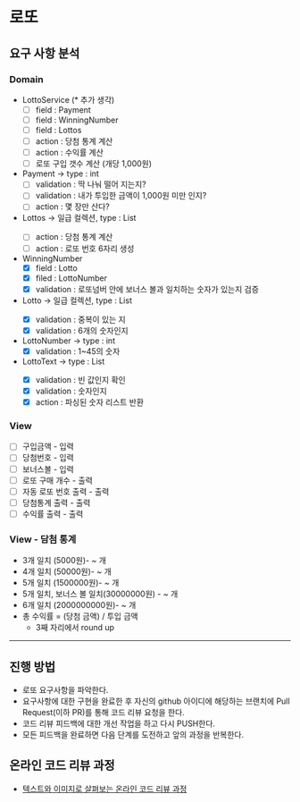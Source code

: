 # 로또
## 요구 사항 분석

### Domain
* LottoService (* 추가 생각)
  - [ ] field : Payment
  - [ ] field : WinningNumber
  - [ ] field : Lottos
  - [ ] action : 당첨 통계 계산
  - [ ] action : 수익률 계산
  - [ ] 로또 구입 갯수 계산 (개당 1,000원)
* Payment -> type : int
  - [ ] validation : 딱 나눠 떨어 지는지?
  - [ ] validation : 내가 투입한 금액이 1,000원 미만 인지?
  - [ ] action : 몇 장만 산다?
* Lottos -> 일급 컬렉션, type : List<Lotto>
  - [ ] action : 당첨 통계 계산
  - [ ] action : 로또 번호 6자리 생성
* WinningNumber
  - [x] field : Lotto
  - [x] filed : LottoNumber
  - [x] validation : 로또넘버 안에 보너스 볼과 일치하는 숫자가 있는지 검증
* Lotto -> 일급 컬렉션, type : List<Number>
  - [x] validation : 중복이 있는 지
  - [x] validation : 6개의 숫자인지
* LottoNumber -> type : int
  - [x] validation : 1~45의 숫자
* LottoText -> type : List<Integer>
  - [x] validation : 빈 값인지 확인
  - [x] validation : 숫자인지
  - [x] action : 파싱된 숫자 리스트 반환

### View
* [ ] 구입금액 - 입력
* [ ] 당첨번호 - 입력
* [ ] 보너스볼 - 입력
* [ ] 로또 구매 개수 - 출력
* [ ] 자동 로또 번호 출력 - 출력
* [ ] 당첨통계 출력 - 출력
* [ ] 수익률 출력 - 출력

### View - 담첨 통계
* 3개 일치 (5000원)- ~ 개 
* 4개 일치 (50000원)- ~ 개
* 5개 일치 (1500000원)- ~ 개 
* 5개 일치, 보너스 볼 일치(30000000원) - ~ 개 
* 6개 일치 (2000000000원)- ~ 개
* 총 수익률 = (당첨 금액) / 투입 금액
  * 3째 자리에서 round up


----
## 진행 방법
* 로또 요구사항을 파악한다.
* 요구사항에 대한 구현을 완료한 후 자신의 github 아이디에 해당하는 브랜치에 Pull Request(이하 PR)를 통해 코드 리뷰 요청을 한다.
* 코드 리뷰 피드백에 대한 개선 작업을 하고 다시 PUSH한다.
* 모든 피드백을 완료하면 다음 단계를 도전하고 앞의 과정을 반복한다.

## 온라인 코드 리뷰 과정
* [텍스트와 이미지로 살펴보는 온라인 코드 리뷰 과정](https://github.com/next-step/nextstep-docs/tree/master/codereview)
